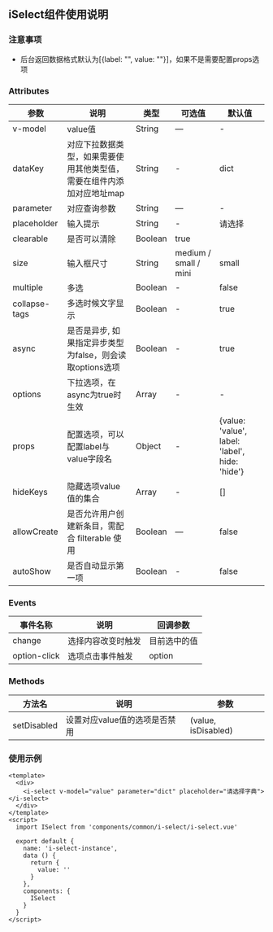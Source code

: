 ## iSelect组件使用说明
### 注意事项
- 后台返回数据格式默认为[{label: "", value: ""}]，如果不是需要配置props选项
### Attributes

参数 | 说明 | 类型 | 可选值 | 默认值
--- | --- | --- | --- | ---
v-model | value值 | String | — | -
dataKey | 对应下拉数据类型，如果需要使用其他类型值，需要在组件内添加对应地址map | String | - | dict
parameter | 对应查询参数 | String | — | -
placeholder | 输入提示 | String | - | 请选择
clearable | 是否可以清除 | Boolean | true
size | 输入框尺寸 | String | medium / small / mini | small
multiple | 多选 | Boolean | -| false
collapse-tags | 多选时候文字显示 | Boolean | - | true
async | 是否是异步, 如果指定异步类型为false，则会读取options选项 | Boolean | - | true
options | 下拉选项，在async为true时生效 | Array | - | -
props | 配置选项，可以配置label与value字段名 | Object | - | {value: 'value', label: 'label', hide: 'hide'}
hideKeys | 隐藏选项value值的集合 | Array | - | []
allowCreate | 是否允许用户创建新条目，需配合 filterable 使用 | Boolean | — | false
autoShow | 是否自动显示第一项 | Boolean | - | false
### Events

事件名称 | 说明 | 回调参数
---|--- | --- |
change | 选择内容改变时触发 | 目前选中的值
option-click | 选项点击事件触发 | option
### Methods
方法名 | 说明 | 参数
--- | --- | ---
setDisabled | 设置对应value值的选项是否禁用 | (value, isDisabled)
### 使用示例
```vue
<template>
  <div>
    <i-select v-model="value" parameter="dict" placeholder="请选择字典"></i-select>
  </div>
</template>
<script>
  import ISelect from 'components/common/i-select/i-select.vue'

  export default {
    name: 'i-select-instance',
    data () {
      return {
        value: ''
      }
    },
    components: {
      ISelect
    }
  }
</script>

```
